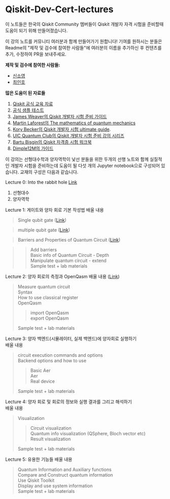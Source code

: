 
# Qiskit-Dev-Cert-lectures

이 노트들은 한국의 Qiskit Community 멤버들이 Qiskit 개발자 자격 시험을 준비할때 도움이 되기 위해 만들어졌습니다.


이 강의 노트를 커뮤니티 여러분과 함께 만들어가기 원합니다! 기여를 원하시는 분들은 Readme의 "제작 및 검수에 참여한 사람들"에 여러분의 이름을 추가하신 후 컨텐츠를 추가, 수정하여 PR을 보내주세요.

<b>제작 및 검수에 참여한 사람들:</b>

- [신소영](https://github.com/0sophy1)
- [최인호](https://github.com/q-inho)

<b>많은 도움이 된 자료들</b>
1. [Qiskit 공식 교육 자료](http://qiskit.org/learn)
2. [ 공식 샘플 테스트](https://www.ibm.com/training/certification/C0010300)
3. [ James Weaver의 Qiskit 개발자 시험 준비 가이드](https://slides.com/javafxpert/prep-qiskit-dev-cert-exam)
4. [Martin Laforest의 The mathematics of quantum mechanics](http://www.stat.ucla.edu/~ywu/linear.pdf)
5.  [Kory Becker의 Qiskit 개발자 시험 ultimate guide](http://www.primaryobjects.com/2021/09/15/the-ultimate-guide-to-a-quantum-computing-certification-with-qiskit/).
6.  [UIC Quantum Club의 Qiskit 개발자 시험 준비 강의 시리즈](https://www.youtube.com/playlist?list=PL3ZVRVvGqF1cH9SwNKBY-po3HXUPMlghg)
7.  [Bartu Bisgin의 Qiskit 자격증 시험 워크북](https://github.com/bartubisgin/qiskit-certified-exam-workbook)
8.  [Dimple12M의 가이드](https://github.com/dimple12M/Qiskit-Certification-Guide)

이 강의는 선형대수학과 양자역학이 낯선 분들을 위한 두개의 선행 노트와 함께 실질적인 개발자 시험을 준비하는데 도움이 될 다섯 개의 Jupyter notebook으로 구성되어 있습니다.  교재의 구성은 다음과 같습니다.

Lecture 0: Into the rabbit hole [Link](https://github.com/QuantumComputingKorea/Qiskit-Dev-Cert-lectures/blob/main/Lecture0/lecture%200-0%20%20%EC%96%91%EC%9E%90%EC%BB%B4%ED%93%A8%ED%84%B0%EB%A5%BC%20%EC%9C%84%ED%95%9C%20%EC%84%A0%ED%98%95%EB%8C%80%EC%88%98.ipynb)
1. 선형대수
2. 양자역학

Lecture 1: 게이트와 양자 회로 기본 작성법
배울 내용
>Single qubit gate ([Link](https://github.com/QuantumComputingKorea/Qiskit-Dev-Cert-lectures/blob/main/Lecture1/lecture%201-0%20-%20%EB%8B%A8%EC%9D%BC%20%ED%81%90%EB%B9%84%ED%8A%B8%20%EA%B2%8C%EC%9D%B4%ED%8A%B8.ipynb))

>multiple qubit gate ([Link](https://github.com/QuantumComputingKorea/Qiskit-Dev-Cert-lectures/blob/main/Lecture1/lecture%201-1%20-%20%EB%8B%A4%EC%A4%91%20%ED%81%90%EB%B9%84%ED%8A%B8%20%EA%B2%8C%EC%9D%B4%ED%8A%B8.ipynb))

>Barriers and Properties of Quantum Circuit ([Link](https://github.com/QuantumComputingKorea/Qiskit-Dev-Cert-lectures/blob/main/Lecture1/lecture%201-2%20-%20%EB%B0%B0%EB%A6%AC%EC%96%B4%EC%99%80%20%EC%96%91%EC%9E%90%ED%9A%8C%EB%A1%9C%EC%9D%98%20%ED%8A%B9%EC%84%B1.ipynb))

>>Add barriers  
>>Basic info of Quantum Circuit - Depth  
>>Manipulate quantum circuit - extend  
>Sample test + lab materials  

Lecture 2: 양자 회로의 측정과 OpenQasm
배울 내용 ([Link](https://github.com/QuantumComputingKorea/Qiskit-Dev-Cert-lectures/blob/main/Lecture2/lecture%202%20-%20%EC%96%91%EC%9E%90%20%ED%9A%8C%EB%A1%9C%EC%9D%98%20%EC%B8%A1%EC%A0%95%EA%B3%BC%20OpenQasm.ipynb))

>Measure quantum circuit  
>Syntax  
>How to use classical register  
>OpenQasm  
>>import OpenQasm   
>>export OpenQasm  
>
>Sample test + lab materials  

Lecture 3: 양자 백엔드(시뮬레이터, 실제 백엔드)에 양자회로 실행하기  
배울 내용  
>circuit execution commands and options   
>Backend options and how to use  
>>Basic Aer  
>>Aer  
>>Real device  
>
>Sample test + lab materials


Lecture 4: 양자 회로 및 회로의 정보와 실행 결과를 그리고 해석하기  
배울 내용  
>Visualization  
>>Circuit visualization  
>>Quantum info visualization (QSphere, Bloch vector etc)  
>>Result visualization  
>
>Sample test + lab materials  

Lecture 5: 유용한 기능들
배울 내용  
>Quantum Information and Auxiliary functions   
>Compare and Construct quantum information  
>Use Qiskit Toolkit  
>Display and use system information  
>Sample test + lab materials  
